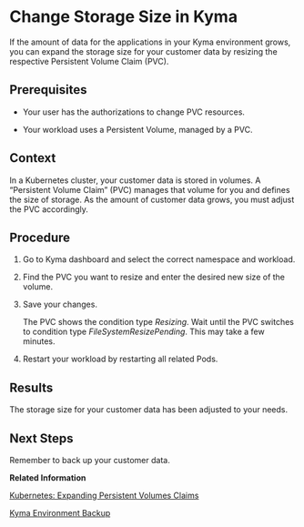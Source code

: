 <!-- loio027f5e2853c04f86b90b50318e374f32 -->

# Change Storage Size in Kyma

If the amount of data for the applications in your Kyma environment grows, you can expand the storage size for your customer data by resizing the respective Persistent Volume Claim \(PVC\).



<a name="loio027f5e2853c04f86b90b50318e374f32__prereq_vxg_4dq_ktb"/>

## Prerequisites

-   Your user has the authorizations to change PVC resources.

-   Your workload uses a Persistent Volume, managed by a PVC.




## Context

In a Kubernetes cluster, your customer data is stored in volumes. A “Persistent Volume Claim” \(PVC\) manages that volume for you and defines the size of storage. As the amount of customer data grows, you must adjust the PVC accordingly.



## Procedure

1.  Go to Kyma dashboard and select the correct namespace and workload.

2.  Find the PVC you want to resize and enter the desired new size of the volume.

3.  Save your changes.

    The PVC shows the condition type *Resizing*. Wait until the PVC switches to condition type *FileSystemResizePending*. This may take a few minutes.

4.  Restart your workload by restarting all related Pods.




<a name="loio027f5e2853c04f86b90b50318e374f32__result_uh1_42q_ktb"/>

## Results

The storage size for your customer data has been adjusted to your needs.



<a name="loio027f5e2853c04f86b90b50318e374f32__postreq_r1s_p2q_ktb"/>

## Next Steps

Remember to back up your customer data.

**Related Information**  


[Kubernetes: Expanding Persistent Volumes Claims](https://kubernetes.io/docs/concepts/storage/persistent-volumes/#expanding-persistent-volumes-claims)

[Kyma Environment Backup](kyma-environment-backup-ab959cf.md "")

